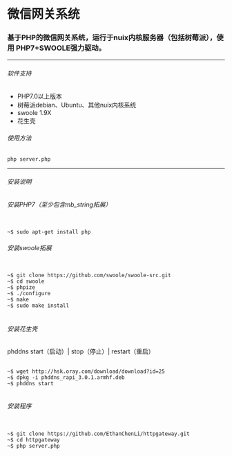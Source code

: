 # 微信网关系统
### 基于PHP的微信网关系统，运行于nuix内核服务器（包括树莓派），使用 PHP7+SWOOLE强力驱动。

---
###### 软件支持
+ PHP7.0以上版本
+ 树莓派debian、Ubuntu、其他nuix内核系统
+ swoole 1.9X
+ 花生壳

###### 使用方法
<pre><code>php server.php</code></pre>

- - -

###### 安装说明

###### 安装PHP7（至少包含mb_string拓展）
<pre><code>
~$ sudo apt-get install php
</code></pre>

###### 安装swoole拓展
<pre>
<code>
~$ git clone https://github.com/swoole/swoole-src.git
~$ cd swoole
~$ phpize
~$ ./configure
~$ make 
~$ sudo make install
</code>
</pre>

###### 安装花生壳 
phddns start（启动）| stop（停止）| restart（重启）
<pre>
	<code>
~$ wget http://hsk.oray.com/download/download?id=25
~$ dpkg -i phddns_rapi_3.0.1.armhf.deb
~$ phddns start
	</code>
</pre>

###### 安装程序
<pre>
	<code>
~$ git clone https://github.com/EthanChenLi/httpgateway.git
~$ cd httpgateway
~$ php server.php
	</code>
</pre>
